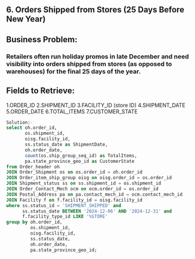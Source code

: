 ## 6. Orders Shipped from Stores (25 Days Before New Year)
## Business Problem:
### Retailers often run holiday promos in late December and need visibility into orders shipped from stores (as opposed to warehouses) for the final 25 days of the year.

## Fields to Retrieve:

1.ORDER_ID
2.SHIPMENT_ID
3.FACILITY_ID (store ID)
4.SHIPMENT_DATE
5.ORDER_DATE
6.TOTAL_ITEMS
7.CUSTOMER_STATE
```sql
Solution:-
select oh.order_id,
       os.shipment_id,
       oisg.facility_id,
       ss.status_date as ShipmentDate,
       oh.order_date,
       count(os.ship_group_seq_id) as TotalItems,
       pa.state_province_geo_id as CustomerState
from Order_header oh
JOIN Order_Shipment os on os.order_id = oh.order_id
JOIN Order_item_ship_group oisg on oisg.order_id = os.order_id
JOIN Shipment_status ss on ss.shipment_id = os.shipment_id
JOIN Order_Contact_Mech ocm on ocm.order_id = os.order_id
JOIN Postal_Address pa on pa.contact_mech_id = ocm.contact_mech_id
JOIN Facility f on f.facility_id = oisg.facility_id
where ss.status_id = 'SHIPMENT_SHIPPED' and
      ss.status_date BETWEEN '2024-12-06' AND '2024-12-31' and
      f.facility_type_id LIKE '%STORE'
group by oh.order_id,
         os.shipment_id,
         oisg.facility_id,
         ss.status_date,
         oh.order_date,
         pa.state_province_geo_id;

```
